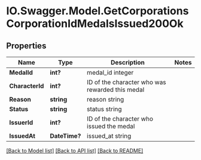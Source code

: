 # IO.Swagger.Model.GetCorporationsCorporationIdMedalsIssued200Ok
## Properties

Name | Type | Description | Notes
------------ | ------------- | ------------- | -------------
**MedalId** | **int?** | medal_id integer | 
**CharacterId** | **int?** | ID of the character who was rewarded this medal | 
**Reason** | **string** | reason string | 
**Status** | **string** | status string | 
**IssuerId** | **int?** | ID of the character who issued the medal | 
**IssuedAt** | **DateTime?** | issued_at string | 

[[Back to Model list]](../README.md#documentation-for-models) [[Back to API list]](../README.md#documentation-for-api-endpoints) [[Back to README]](../README.md)

